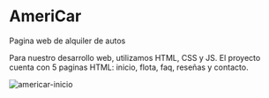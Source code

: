 # AmeriCar
Pagina web de alquiler de autos


Para nuestro desarrollo web, utilizamos HTML, CSS y JS. El proyecto cuenta con 5 paginas HTML: inicio, flota, faq, reseñas y contacto.


![americar-inicio](https://user-images.githubusercontent.com/115589656/197308163-5d6aea55-ce91-4345-a6ee-95c22cd9ae02.png)
